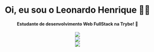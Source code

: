
# <div align="center">Oi, eu sou o Leonardo Henrique 🙋‍♂️</div>
#### <div align="center">Estudante de desenvolvimento Web FullStack na Trybe! 💚</div>


<div align="center"><img src="https://github-readme-stats.vercel.app/api?username=leonardohenriquedev&show_icons=true&theme=vue-dark&hide=stars,issues&locale=pt-br"></div>

<div align="center"><img src="https://github-readme-stats.vercel.app/api/top-langs/?username=leonardohenriquedev&layout=compact&theme=vue-dark"></div>

<div align="center"><img src="https://img.shields.io/badge/LinkedIn-0077B5?style=for-the-badge&logo=linkedin&logoColor=white"></div>
